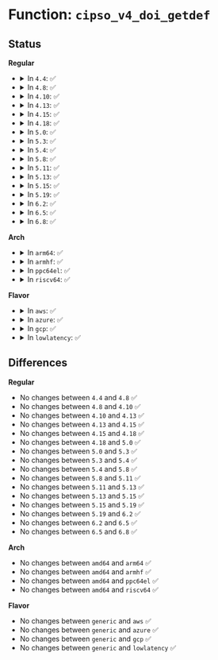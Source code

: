 # Function: <code>cipso_v4_doi_getdef</code>

## Status
<b>Regular</b>
<ul>
<li>
<details>
<summary>In <code>4.4</code>: ✅</summary>

```c
struct cipso_v4_doi *cipso_v4_doi_getdef(u32 doi);
```

**Collision:** Unique Global

**Inline:** No

**Transformation:** False

**Instances:**

```
In net/ipv4/cipso_ipv4.c (ffffffff817adf10)
Location: net/ipv4/cipso_ipv4.c:641
Inline: False
Direct callers:
  - net/netlabel/netlabel_kapi.c:netlbl_cfg_cipsov4_map_add
  - net/netlabel/netlabel_cipso_v4.c:netlbl_cipsov4_list
```
**Symbols:**

```
ffffffff817adf10-ffffffff817adf85: cipso_v4_doi_getdef (STB_GLOBAL)
```
</details>
</li>
<li>
<details>
<summary>In <code>4.8</code>: ✅</summary>

```c
struct cipso_v4_doi *cipso_v4_doi_getdef(u32 doi);
```

**Collision:** Unique Global

**Inline:** No

**Transformation:** False

**Instances:**

```
In net/ipv4/cipso_ipv4.c (ffffffff8181aef0)
Location: net/ipv4/cipso_ipv4.c:571
Inline: False
Direct callers:
  - net/netlabel/netlabel_kapi.c:netlbl_cfg_cipsov4_map_add
  - net/netlabel/netlabel_cipso_v4.c:netlbl_cipsov4_list
```
**Symbols:**

```
ffffffff8181aef0-ffffffff8181af65: cipso_v4_doi_getdef (STB_GLOBAL)
```
</details>
</li>
<li>
<details>
<summary>In <code>4.10</code>: ✅</summary>

```c
struct cipso_v4_doi *cipso_v4_doi_getdef(u32 doi);
```

**Collision:** Unique Global

**Inline:** No

**Transformation:** False

**Instances:**

```
In net/ipv4/cipso_ipv4.c (ffffffff8184c7b0)
Location: net/ipv4/cipso_ipv4.c:571
Inline: False
Direct callers:
  - net/netlabel/netlabel_kapi.c:netlbl_cfg_cipsov4_map_add
  - net/netlabel/netlabel_cipso_v4.c:netlbl_cipsov4_list
```
**Symbols:**

```
ffffffff8184c7b0-ffffffff8184c825: cipso_v4_doi_getdef (STB_GLOBAL)
```
</details>
</li>
<li>
<details>
<summary>In <code>4.13</code>: ✅</summary>

```c
struct cipso_v4_doi *cipso_v4_doi_getdef(u32 doi);
```

**Collision:** Unique Global

**Inline:** No

**Transformation:** False

**Instances:**

```
In net/ipv4/cipso_ipv4.c (ffffffff81870200)
Location: net/ipv4/cipso_ipv4.c:571
Inline: False
Direct callers:
  - net/netlabel/netlabel_kapi.c:netlbl_cfg_cipsov4_map_add
  - net/netlabel/netlabel_cipso_v4.c:netlbl_cipsov4_list
```
**Symbols:**

```
ffffffff81870200-ffffffff81870269: cipso_v4_doi_getdef (STB_GLOBAL)
```
</details>
</li>
<li>
<details>
<summary>In <code>4.15</code>: ✅</summary>

```c
struct cipso_v4_doi *cipso_v4_doi_getdef(u32 doi);
```

**Collision:** Unique Global

**Inline:** No

**Transformation:** False

**Instances:**

```
In net/ipv4/cipso_ipv4.c (ffffffff818f0bb0)
Location: net/ipv4/cipso_ipv4.c:571
Inline: False
Direct callers:
  - net/netlabel/netlabel_kapi.c:netlbl_cfg_cipsov4_map_add
  - net/netlabel/netlabel_cipso_v4.c:netlbl_cipsov4_list
```
**Symbols:**

```
ffffffff818f0bb0-ffffffff818f0c53: cipso_v4_doi_getdef (STB_GLOBAL)
```
</details>
</li>
<li>
<details>
<summary>In <code>4.18</code>: ✅</summary>

```c
struct cipso_v4_doi *cipso_v4_doi_getdef(u32 doi);
```

**Collision:** Unique Global

**Inline:** No

**Transformation:** False

**Instances:**

```
In net/ipv4/cipso_ipv4.c (ffffffff819474d0)
Location: net/ipv4/cipso_ipv4.c:571
Inline: False
Direct callers:
  - net/netlabel/netlabel_kapi.c:netlbl_cfg_cipsov4_map_add
  - net/netlabel/netlabel_cipso_v4.c:netlbl_cipsov4_list
```
**Symbols:**

```
ffffffff819474d0-ffffffff81947573: cipso_v4_doi_getdef (STB_GLOBAL)
```
</details>
</li>
<li>
<details>
<summary>In <code>5.0</code>: ✅</summary>

```c
struct cipso_v4_doi *cipso_v4_doi_getdef(u32 doi);
```

**Collision:** Unique Global

**Inline:** No

**Transformation:** False

**Instances:**

```
In net/ipv4/cipso_ipv4.c (ffffffff819790a0)
Location: net/ipv4/cipso_ipv4.c:571
Inline: False
Direct callers:
  - net/netlabel/netlabel_kapi.c:netlbl_cfg_cipsov4_map_add
  - net/netlabel/netlabel_cipso_v4.c:netlbl_cipsov4_list
```
**Symbols:**

```
ffffffff819790a0-ffffffff81979143: cipso_v4_doi_getdef (STB_GLOBAL)
```
</details>
</li>
<li>
<details>
<summary>In <code>5.3</code>: ✅</summary>

```c
struct cipso_v4_doi *cipso_v4_doi_getdef(u32 doi);
```

**Collision:** Unique Global

**Inline:** No

**Transformation:** False

**Instances:**

```
In net/ipv4/cipso_ipv4.c (ffffffff819e2bb0)
Location: net/ipv4/cipso_ipv4.c:557
Inline: False
Direct callers:
  - net/netlabel/netlabel_kapi.c:netlbl_cfg_cipsov4_map_add
  - net/netlabel/netlabel_cipso_v4.c:netlbl_cipsov4_list
```
**Symbols:**

```
ffffffff819e2bb0-ffffffff819e2c24: cipso_v4_doi_getdef (STB_GLOBAL)
```
</details>
</li>
<li>
<details>
<summary>In <code>5.4</code>: ✅</summary>

```c
struct cipso_v4_doi *cipso_v4_doi_getdef(u32 doi);
```

**Collision:** Unique Global

**Inline:** No

**Transformation:** False

**Instances:**

```
In net/ipv4/cipso_ipv4.c (ffffffff81a19ba0)
Location: net/ipv4/cipso_ipv4.c:557
Inline: False
Direct callers:
  - net/netlabel/netlabel_kapi.c:netlbl_cfg_cipsov4_map_add
  - net/netlabel/netlabel_cipso_v4.c:netlbl_cipsov4_list
```
**Symbols:**

```
ffffffff81a19ba0-ffffffff81a19c14: cipso_v4_doi_getdef (STB_GLOBAL)
```
</details>
</li>
<li>
<details>
<summary>In <code>5.8</code>: ✅</summary>

```c
struct cipso_v4_doi *cipso_v4_doi_getdef(u32 doi);
```

**Collision:** Unique Global

**Inline:** No

**Transformation:** False

**Instances:**

```
In net/ipv4/cipso_ipv4.c (ffffffff81b0b200)
Location: net/ipv4/cipso_ipv4.c:559
Inline: False
Direct callers:
  - net/netlabel/netlabel_kapi.c:netlbl_cfg_cipsov4_map_add
  - net/netlabel/netlabel_mgmt.c:netlbl_mgmt_add_common
  - net/netlabel/netlabel_cipso_v4.c:netlbl_cipsov4_list
```
**Symbols:**

```
ffffffff81b0b200-ffffffff81b0b288: cipso_v4_doi_getdef (STB_GLOBAL)
```
</details>
</li>
<li>
<details>
<summary>In <code>5.11</code>: ✅</summary>

```c
struct cipso_v4_doi *cipso_v4_doi_getdef(u32 doi);
```

**Collision:** Unique Global

**Inline:** No

**Transformation:** False

**Instances:**

```
In net/ipv4/cipso_ipv4.c (ffffffff81b194a0)
Location: net/ipv4/cipso_ipv4.c:553
Inline: False
Direct callers:
  - net/netlabel/netlabel_kapi.c:netlbl_cfg_cipsov4_map_add
  - net/netlabel/netlabel_mgmt.c:netlbl_mgmt_add_common
  - net/netlabel/netlabel_cipso_v4.c:netlbl_cipsov4_list
```
**Symbols:**

```
ffffffff81b194a0-ffffffff81b19532: cipso_v4_doi_getdef (STB_GLOBAL)
```
</details>
</li>
<li>
<details>
<summary>In <code>5.13</code>: ✅</summary>

```c
struct cipso_v4_doi *cipso_v4_doi_getdef(u32 doi);
```

**Collision:** Unique Global

**Inline:** No

**Transformation:** False

**Instances:**

```
In net/ipv4/cipso_ipv4.c (ffffffff81b06f30)
Location: net/ipv4/cipso_ipv4.c:554
Inline: False
Direct callers:
  - net/netlabel/netlabel_kapi.c:netlbl_cfg_cipsov4_map_add
  - net/netlabel/netlabel_mgmt.c:netlbl_mgmt_add_common
  - net/netlabel/netlabel_cipso_v4.c:netlbl_cipsov4_list
```
**Symbols:**

```
ffffffff81b06f30-ffffffff81b06fbe: cipso_v4_doi_getdef (STB_GLOBAL)
```
</details>
</li>
<li>
<details>
<summary>In <code>5.15</code>: ✅</summary>

```c
struct cipso_v4_doi *cipso_v4_doi_getdef(u32 doi);
```

**Collision:** Unique Global

**Inline:** No

**Transformation:** False

**Instances:**

```
In net/ipv4/cipso_ipv4.c (ffffffff81bc9db0)
Location: net/ipv4/cipso_ipv4.c:553
Inline: False
Direct callers:
  - net/netlabel/netlabel_kapi.c:netlbl_cfg_cipsov4_map_add
  - net/netlabel/netlabel_mgmt.c:netlbl_mgmt_add_common
  - net/netlabel/netlabel_cipso_v4.c:netlbl_cipsov4_list
```
**Symbols:**

```
ffffffff81bc9db0-ffffffff81bc9e3e: cipso_v4_doi_getdef (STB_GLOBAL)
```
</details>
</li>
<li>
<details>
<summary>In <code>5.19</code>: ✅</summary>

```c
struct cipso_v4_doi *cipso_v4_doi_getdef(u32 doi);
```

**Collision:** Unique Global

**Inline:** No

**Transformation:** False

**Instances:**

```
In net/ipv4/cipso_ipv4.c (ffffffff81d5f4a0)
Location: net/ipv4/cipso_ipv4.c:554
Inline: False
Direct callers:
  - net/netlabel/netlabel_kapi.c:netlbl_cfg_cipsov4_map_add
  - net/netlabel/netlabel_mgmt.c:netlbl_mgmt_add_common
  - net/netlabel/netlabel_cipso_v4.c:netlbl_cipsov4_list
```
**Symbols:**

```
ffffffff81d5f4a0-ffffffff81d5f560: cipso_v4_doi_getdef (STB_GLOBAL)
```
</details>
</li>
<li>
<details>
<summary>In <code>6.2</code>: ✅</summary>

```c
struct cipso_v4_doi *cipso_v4_doi_getdef(u32 doi);
```

**Collision:** Unique Global

**Inline:** No

**Transformation:** False

**Instances:**

```
In net/ipv4/cipso_ipv4.c (ffffffff81f29b60)
Location: net/ipv4/cipso_ipv4.c:554
Inline: False
Direct callers:
  - net/netlabel/netlabel_kapi.c:netlbl_cfg_cipsov4_map_add
  - net/netlabel/netlabel_mgmt.c:netlbl_mgmt_add_common
  - net/netlabel/netlabel_cipso_v4.c:netlbl_cipsov4_list
```
**Symbols:**

```
ffffffff81f29b60-ffffffff81f29c20: cipso_v4_doi_getdef (STB_GLOBAL)
```
</details>
</li>
<li>
<details>
<summary>In <code>6.5</code>: ✅</summary>

```c
struct cipso_v4_doi *cipso_v4_doi_getdef(u32 doi);
```

**Collision:** Unique Global

**Inline:** No

**Transformation:** False

**Instances:**

```
In net/ipv4/cipso_ipv4.c (ffffffff81f89710)
Location: net/ipv4/cipso_ipv4.c:554
Inline: False
Direct callers:
  - net/netlabel/netlabel_kapi.c:netlbl_cfg_cipsov4_map_add
  - net/netlabel/netlabel_mgmt.c:netlbl_mgmt_add_common
  - net/netlabel/netlabel_cipso_v4.c:netlbl_cipsov4_list
```
**Symbols:**

```
ffffffff81f89710-ffffffff81f897cc: cipso_v4_doi_getdef (STB_GLOBAL)
```
</details>
</li>
<li>
<details>
<summary>In <code>6.8</code>: ✅</summary>

```c
struct cipso_v4_doi *cipso_v4_doi_getdef(u32 doi);
```

**Collision:** Unique Global

**Inline:** No

**Transformation:** False

**Instances:**

```
In net/ipv4/cipso_ipv4.c (ffffffff82050e70)
Location: net/ipv4/cipso_ipv4.c:552
Inline: False
Direct callers:
  - net/netlabel/netlabel_kapi.c:netlbl_cfg_cipsov4_map_add
  - net/netlabel/netlabel_mgmt.c:netlbl_mgmt_add_common
  - net/netlabel/netlabel_cipso_v4.c:netlbl_cipsov4_list
```
**Symbols:**

```
ffffffff82050e70-ffffffff82050f2c: cipso_v4_doi_getdef (STB_GLOBAL)
```
</details>
</li>
</ul>
<b>Arch</b>
<ul>
<li>
<details>
<summary>In <code>arm64</code>: ✅</summary>

```c
struct cipso_v4_doi *cipso_v4_doi_getdef(u32 doi);
```

**Collision:** Unique Global

**Inline:** No

**Transformation:** False

**Instances:**

```
In net/ipv4/cipso_ipv4.c (ffff800010cd59d0)
Location: net/ipv4/cipso_ipv4.c:557
Inline: False
Direct callers:
  - net/netlabel/netlabel_kapi.c:netlbl_cfg_cipsov4_map_add
  - net/netlabel/netlabel_cipso_v4.c:netlbl_cipsov4_list
```
**Symbols:**

```
ffff800010cd59d0-ffff800010cd5a60: cipso_v4_doi_getdef (STB_GLOBAL)
```
</details>
</li>
<li>
<details>
<summary>In <code>armhf</code>: ✅</summary>

```c
struct cipso_v4_doi *cipso_v4_doi_getdef(u32 doi);
```

**Collision:** Unique Global

**Inline:** No

**Transformation:** False

**Instances:**

```
In net/ipv4/cipso_ipv4.c (c0ddf898)
Location: net/ipv4/cipso_ipv4.c:557
Inline: False
Direct callers:
  - net/netlabel/netlabel_kapi.c:netlbl_cfg_cipsov4_map_add
  - net/netlabel/netlabel_mgmt.c:netlbl_mgmt_add_common
  - net/netlabel/netlabel_cipso_v4.c:netlbl_cipsov4_list
```
**Symbols:**

```
c0ddf898-c0ddf91c: cipso_v4_doi_getdef (STB_GLOBAL)
```
</details>
</li>
<li>
<details>
<summary>In <code>ppc64el</code>: ✅</summary>

```c
struct cipso_v4_doi *cipso_v4_doi_getdef(u32 doi);
```

**Collision:** Unique Global

**Inline:** No

**Transformation:** False

**Instances:**

```
In net/ipv4/cipso_ipv4.c (c000000000df51c0)
Location: net/ipv4/cipso_ipv4.c:557
Inline: False
Direct callers:
  - net/netlabel/netlabel_kapi.c:netlbl_cfg_cipsov4_map_add
  - net/netlabel/netlabel_cipso_v4.c:netlbl_cipsov4_list
```
**Symbols:**

```
c000000000df51c0-c000000000df5278: cipso_v4_doi_getdef (STB_GLOBAL)
```
</details>
</li>
<li>
<details>
<summary>In <code>riscv64</code>: ✅</summary>

```c
struct cipso_v4_doi *cipso_v4_doi_getdef(u32 doi);
```

**Collision:** Unique Global

**Inline:** No

**Transformation:** False

**Instances:**

```
In net/ipv4/cipso_ipv4.c (ffffffe00082664a)
Location: net/ipv4/cipso_ipv4.c:557
Inline: False
Direct callers:
  - net/netlabel/netlabel_kapi.c:netlbl_cfg_cipsov4_map_add
  - net/netlabel/netlabel_cipso_v4.c:netlbl_cipsov4_list
```
**Symbols:**

```
ffffffe00082664a-ffffffe0008266c4: cipso_v4_doi_getdef (STB_GLOBAL)
```
</details>
</li>
</ul>
<b>Flavor</b>
<ul>
<li>
<details>
<summary>In <code>aws</code>: ✅</summary>

```c
struct cipso_v4_doi *cipso_v4_doi_getdef(u32 doi);
```

**Collision:** Unique Global

**Inline:** No

**Transformation:** False

**Instances:**

```
In net/ipv4/cipso_ipv4.c (ffffffff819b9230)
Location: net/ipv4/cipso_ipv4.c:557
Inline: False
Direct callers:
  - net/netlabel/netlabel_kapi.c:netlbl_cfg_cipsov4_map_add
  - net/netlabel/netlabel_cipso_v4.c:netlbl_cipsov4_list
```
**Symbols:**

```
ffffffff819b9230-ffffffff819b92a4: cipso_v4_doi_getdef (STB_GLOBAL)
```
</details>
</li>
<li>
<details>
<summary>In <code>azure</code>: ✅</summary>

```c
struct cipso_v4_doi *cipso_v4_doi_getdef(u32 doi);
```

**Collision:** Unique Global

**Inline:** No

**Transformation:** False

**Instances:**

```
In net/ipv4/cipso_ipv4.c (ffffffff81976020)
Location: net/ipv4/cipso_ipv4.c:557
Inline: False
Direct callers:
  - net/netlabel/netlabel_kapi.c:netlbl_cfg_cipsov4_map_add
  - net/netlabel/netlabel_cipso_v4.c:netlbl_cipsov4_list
```
**Symbols:**

```
ffffffff81976020-ffffffff81976094: cipso_v4_doi_getdef (STB_GLOBAL)
```
</details>
</li>
<li>
<details>
<summary>In <code>gcp</code>: ✅</summary>

```c
struct cipso_v4_doi *cipso_v4_doi_getdef(u32 doi);
```

**Collision:** Unique Global

**Inline:** No

**Transformation:** False

**Instances:**

```
In net/ipv4/cipso_ipv4.c (ffffffff81a23cb0)
Location: net/ipv4/cipso_ipv4.c:557
Inline: False
Direct callers:
  - net/netlabel/netlabel_kapi.c:netlbl_cfg_cipsov4_map_add
  - net/netlabel/netlabel_cipso_v4.c:netlbl_cipsov4_list
```
**Symbols:**

```
ffffffff81a23cb0-ffffffff81a23d24: cipso_v4_doi_getdef (STB_GLOBAL)
```
</details>
</li>
<li>
<details>
<summary>In <code>lowlatency</code>: ✅</summary>

```c
struct cipso_v4_doi *cipso_v4_doi_getdef(u32 doi);
```

**Collision:** Unique Global

**Inline:** No

**Transformation:** False

**Instances:**

```
In net/ipv4/cipso_ipv4.c (ffffffff81a2f0c0)
Location: net/ipv4/cipso_ipv4.c:557
Inline: False
Direct callers:
  - net/netlabel/netlabel_kapi.c:netlbl_cfg_cipsov4_map_add
  - net/netlabel/netlabel_cipso_v4.c:netlbl_cipsov4_list
```
**Symbols:**

```
ffffffff81a2f0c0-ffffffff81a2f153: cipso_v4_doi_getdef (STB_GLOBAL)
```
</details>
</li>
</ul>

## Differences
<b>Regular</b>
<ul>
<li>
No changes between <code>4.4</code> and <code>4.8</code> ✅
</li>
<li>
No changes between <code>4.8</code> and <code>4.10</code> ✅
</li>
<li>
No changes between <code>4.10</code> and <code>4.13</code> ✅
</li>
<li>
No changes between <code>4.13</code> and <code>4.15</code> ✅
</li>
<li>
No changes between <code>4.15</code> and <code>4.18</code> ✅
</li>
<li>
No changes between <code>4.18</code> and <code>5.0</code> ✅
</li>
<li>
No changes between <code>5.0</code> and <code>5.3</code> ✅
</li>
<li>
No changes between <code>5.3</code> and <code>5.4</code> ✅
</li>
<li>
No changes between <code>5.4</code> and <code>5.8</code> ✅
</li>
<li>
No changes between <code>5.8</code> and <code>5.11</code> ✅
</li>
<li>
No changes between <code>5.11</code> and <code>5.13</code> ✅
</li>
<li>
No changes between <code>5.13</code> and <code>5.15</code> ✅
</li>
<li>
No changes between <code>5.15</code> and <code>5.19</code> ✅
</li>
<li>
No changes between <code>5.19</code> and <code>6.2</code> ✅
</li>
<li>
No changes between <code>6.2</code> and <code>6.5</code> ✅
</li>
<li>
No changes between <code>6.5</code> and <code>6.8</code> ✅
</li>
</ul>
<b>Arch</b>
<ul>
<li>
No changes between <code>amd64</code> and <code>arm64</code> ✅
</li>
<li>
No changes between <code>amd64</code> and <code>armhf</code> ✅
</li>
<li>
No changes between <code>amd64</code> and <code>ppc64el</code> ✅
</li>
<li>
No changes between <code>amd64</code> and <code>riscv64</code> ✅
</li>
</ul>
<b>Flavor</b>
<ul>
<li>
No changes between <code>generic</code> and <code>aws</code> ✅
</li>
<li>
No changes between <code>generic</code> and <code>azure</code> ✅
</li>
<li>
No changes between <code>generic</code> and <code>gcp</code> ✅
</li>
<li>
No changes between <code>generic</code> and <code>lowlatency</code> ✅
</li>
</ul>
